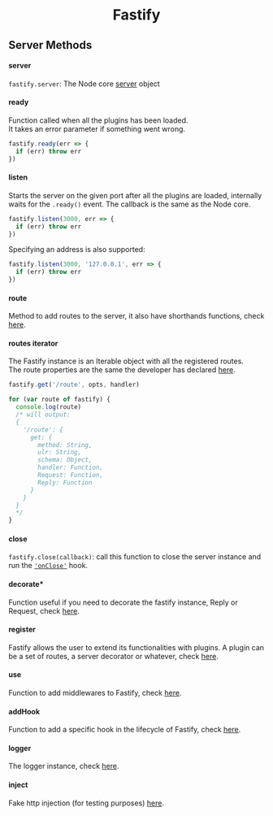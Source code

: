 <h1 align="center">Fastify</h1>

## Server Methods

<a name="server"></a>
#### server
`fastify.server`: The Node core [server](https://nodejs.org/api/http.html#http_class_http_server) object

<a name="ready"></a>
#### ready
Function called when all the plugins has been loaded.  
It takes an error parameter if something went wrong.
```js
fastify.ready(err => {
  if (err) throw err
})
```

<a name="listen"></a>
#### listen
Starts the server on the given port after all the plugins are loaded, internally waits for the `.ready()` event. The callback is the same as the Node core.
```js
fastify.listen(3000, err => {
  if (err) throw err
})
```

Specifying an address is also supported:

```js
fastify.listen(3000, '127.0.0.1', err => {
  if (err) throw err
})
```

<a name="route"></a>
#### route
Method to add routes to the server, it also have shorthands functions, check [here](https://github.com/fastify/fastify/blob/master/docs/Routes.md).

<a name="routes-iterator"></a>
#### routes iterator
The Fastify instance is an Iterable object with all the registered routes.  
The route properties are the same the developer has declared [here](https://github.com/fastify/fastify/blob/master/docs/Routes.md).
```js
fastify.get('/route', opts, handler)

for (var route of fastify) {
  console.log(route)
  /* will output:
  {
    '/route': {
      get: {
        method: String,
        ulr: String,
        schema: Object,
        handler: Function,
        Request: Function,
        Reply: Function
      }
    }
  }
  */
}
```

<a name="close"></a>
#### close
`fastify.close(callback)`: call this function to close the server instance and run the [`'onClose'`](https://github.com/fastify/fastify/blob/master/docs/Hooks.md#on-close) hook.

<a name="decorate"></a>
#### decorate*
Function useful if you need to decorate the fastify instance, Reply or Request, check [here](https://github.com/fastify/fastify/blob/master/docs/Decorators.md).

<a name="register"></a>
#### register
Fastify allows the user to extend its functionalities with plugins.
A plugin can be a set of routes, a server decorator or whatever, check [here](https://github.com/fastify/fastify/blob/master/docs/Plugins.md).

<a name="use"></a>
#### use
Function to add middlewares to Fastify, check  [here](https://github.com/fastify/fastify/blob/master/docs/Middlewares.md).

<a name="addHook"></a>
#### addHook
Function to add a specific hook in the lifecycle of Fastify, check  [here](https://github.com/fastify/fastify/blob/master/docs/Hooks.md).

<a name="logger"></a>
#### logger
The logger instance, check  [here](https://github.com/fastify/fastify/blob/master/docs/Logging.md).

<a name="inject"></a>
#### inject
Fake http injection (for testing purposes)  [here](https://github.com/fastify/fastify/blob/master/docs/Testing.md#inject).
